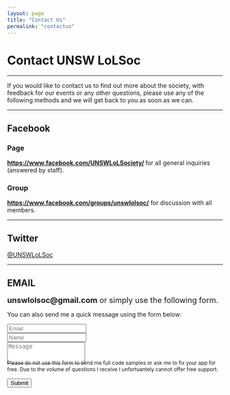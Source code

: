 ```yaml
---
layout: page
title: "Contact Us"
permalink: "contactus"
---
```

<div class="col sqs-col-12 span-12"><div class="sqs-block html-block sqs-block-html" data-block-type="2" id="block-yui_3_17_2_34_1450674472461_10347"><div class="sqs-block-content"><h1>Contact UNSW LoLSoc</h1></div></div><div class="sqs-block horizontalrule-block sqs-block-horizontalrule" data-block-type="47" id="block-yui_3_17_2_34_1450674472461_6850"><div class="sqs-block-content"><hr></div></div><div class="sqs-block html-block sqs-block-html" data-block-type="2" id="block-yui_3_17_2_34_1450674472461_6400"><div class="sqs-block-content"><p>If you would like to contact us to find out more about the society, with feedback for our events or any other questions, please use any of the following methods and we will get back to you as soon as we can.&nbsp;</p></div></div><div class="sqs-block horizontalrule-block sqs-block-horizontalrule" data-block-type="47" id="block-yui_3_17_2_34_1450674472461_20592"><div class="sqs-block-content"><hr></div></div><div class="sqs-block html-block sqs-block-html" data-block-type="2" id="block-yui_3_17_2_34_1450674472461_20671"><div class="sqs-block-content"><h2 id="yui_3_17_2_34_1450674472461_20572">Facebook</h2><h3 id="yui_3_17_2_34_1450674472461_20537">Page</h3><p id="yui_3_17_2_34_1450674472461_20536"><strong id="yui_3_17_2_34_1450674472461_20535"><a href="https://www.facebook.com/UNSWLoLSociety/" data-cke-saved-href="https://www.facebook.com/UNSWLoLSociety/" target="_blank" id="yui_3_17_2_34_1450674472461_20534">https://www.facebook.com/UNSWLoLSociety/</a> </strong>for all general inquiries (answered by staff).</p><h3 id="yui_3_17_2_34_1450674472461_20532">Group</h3><p id="yui_3_17_2_34_1450674472461_20531"><a href="https://www.facebook.com/groups/unswlolsoc/" data-cke-saved-href="https://www.facebook.com/groups/unswlolsoc/" target="_blank" id="yui_3_17_2_34_1450674472461_20530"><strong id="yui_3_17_2_34_1450674472461_20529">https://www.facebook.com/groups/unswlolsoc/</strong></a> for discussion with all members.&nbsp;</p></div></div><div class="sqs-block horizontalrule-block sqs-block-horizontalrule" data-block-type="47" id="block-yui_3_17_2_34_1450674472461_18908"><div class="sqs-block-content"><hr></div></div><div class="sqs-block html-block sqs-block-html" data-block-type="2" id="block-yui_3_17_2_34_1450674472461_18987"><div class="sqs-block-content"><h2>Twitter</h2><p><a target="_blank" href="https://twitter.com/UNSWLoLSoc">@UNSWLoLSoc</a></p></div></div><div class="sqs-block horizontalrule-block sqs-block-horizontalrule" data-block-type="47" id="block-yui_3_17_2_34_1450674472461_19762"><div class="sqs-block-content"><hr></div></div><div class="sqs-block html-block sqs-block-html" data-block-type="2" id="block-yui_3_17_2_34_1450674472461_19841"><div class="sqs-block-content"><h2 id="yui_3_17_2_34_1450674472461_19741">EMAIL</h2><p><span style="font-size:18px"><strong>unswlolsoc@gmail.com</strong>&nbsp;or simply use the following form.</span></p></div></div><div class="sqs-block form-block sqs-block-form" data-block-type="9" id="block-yui_3_17_2_6_1427800214456_6087"><div class="sqs-block-content">



<form action="https://formspree.io/unswlolsoc@gmail.com" method="POST" class="form" id="contact-form">
  <p>You can also send me a quick message using the form below:</p>
  <div class="row">
    <div class="col-xs-6">
      <input type="email" name="_replyto" class="form-control input-lg" placeholder="Email" title="Email">
    </div>
    <div class="col-xs-6">
      <input type="text" name="name" class="form-control input-lg" placeholder="Name" title="Name">
    </div>
  </div>
  <input type="hidden" name="_subject" value="New submission from deanattali.com">
  <textarea type="text" name="content" class="form-control input-lg" placeholder="Message" title="Message" required="required" rows="3"></textarea>
  <input type="text" name="_gotcha" style="display:none">
  <input type="hidden" name="_next" value="./aboutme?message=Your message was sent successfully, thanks!" />
  
  <div style="font-size: 12px; margin: -10px 0 10px;">Please do not use this form to send me full code samples or ask me to fix your app for free. Due to the volume of questions I receive I unfortuantely cannot offer free support.</div>
  
  <button type="submit" class="btn btn-lg btn-primary">Submit</button>
</form>
</div></div></div>